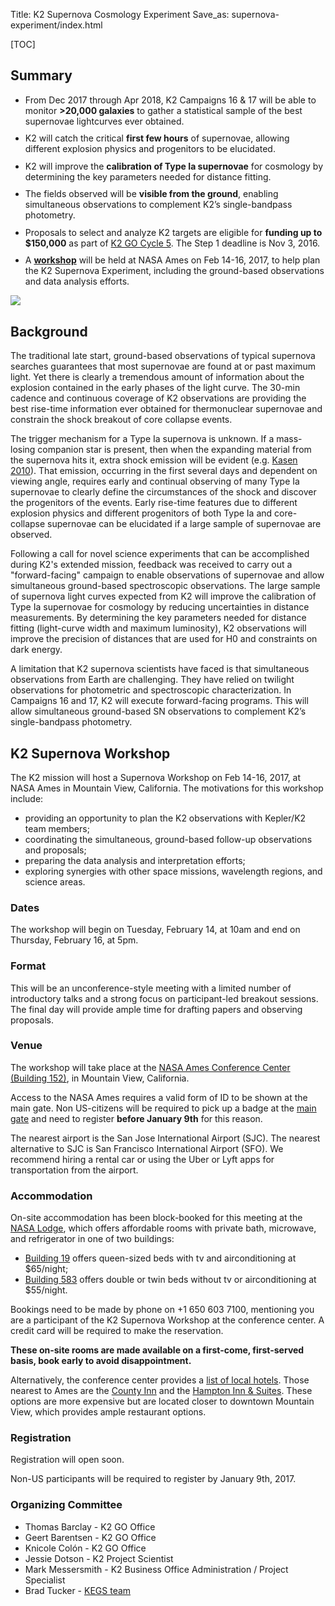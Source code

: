 Title: K2 Supernova Cosmology Experiment
Save_as: supernova-experiment/index.html

[TOC]


## Summary

<div class='row'>
    <div class='col-md-7'>
        <ul>
            <li style='margin-top: 0.75em;'>
                From Dec 2017 through Apr 2018, K2 Campaigns 16 &amp; 17 will be able 
                to monitor <b>&gt;20,000 galaxies</b> to gather a statistical sample 
                of the best supernovae lightcurves ever obtained.
            </li>
            <li style='margin-top: 0.75em;'>
                K2 will catch the critical <b>first few hours</b> of supernovae, 
                allowing different explosion physics and progenitors to be elucidated.
            </li>
            <li style='margin-top: 0.75em;'>
                K2 will improve the <b>calibration of Type Ia supernovae</b> for cosmology 
                by determining the key parameters needed for distance fitting.
            </li>
            <li style='margin-top: 0.75em;'>
                The fields observed will be <b>visible from the ground</b>, 
                enabling simultaneous observations to complement K2’s single-bandpass photometry.
            </li>
            <li style='margin-top: 0.75em;'>
                Proposals to select and analyze K2 targets are eligible for <b>funding up to $150,000</b> 
                as part of <a href="k2-proposing-targets.html">K2 GO Cycle 5</a>.  The Step 1 deadline is Nov 3, 2016.
            </li>
            <li style='margin-top: 0.75em;'>
                A <b><a href='#k2-supernova-workshop'>workshop</a></b> will be held at NASA Ames on Feb 14-16, 2017,
                to help plan the K2 Supernova Experiment, including the ground-based observations and data analysis efforts.
            </li>
        </ul>
    </div>
    <div class='col-md-5'>
        <a href='../images/k2/k2-supernova-cosmology-experiment.png'>
        <img src='../images/k2/k2-supernova-cosmology-experiment.png' class='img-responsive'>
        </a>
    </div>
</div>


## Background

The traditional late start, ground-based observations of typical supernova searches guarantees 
that most supernovae are found at or past maximum light.
Yet there is clearly a tremendous amount of information about the explosion contained 
in the early phases of the light curve. 
The 30-min cadence and continuous coverage of K2 observations are providing 
the best rise-time information ever obtained for thermonuclear supernovae 
and constrain the shock breakout of core collapse events.

The trigger mechanism for a Type Ia supernova is unknown. 
If a mass-losing companion star is present, then when the expanding material from the supernova hits it, 
extra shock emission will be evident (e.g. <a href='https://arxiv.org/abs/0909.0275'>Kasen 2010</a>).
That emission, occurring in the first several days and dependent on viewing angle, 
requires early and continual observing of many Type Ia supernovae to clearly define the circumstances of the shock 
and discover the progenitors of the events.
Early rise-time features due to different explosion physics
and different progenitors of both Type Ia and core-collapse supernovae can be elucidated
if a large sample of supernovae are observed.

Following a call for novel science experiments that can be accomplished during K2's extended mission,
feedback was received to carry out a "forward-facing" campaign 
to enable observations of supernovae and allow simultaneous ground-based spectroscopic observations.
The large sample of supernova light curves expected from K2 
will improve the calibration of Type Ia supernovae for cosmology by reducing uncertainties in distance measurements. 
By determining the key parameters needed for distance fitting (light-curve width and maximum luminosity), 
K2 observations will improve the precision of distances that are used for H0 and constraints on dark energy.

A limitation that K2 supernova scientists have faced is that simultaneous observations from Earth are challenging. 
They have relied on twilight observations for photometric and spectroscopic characterization.
In Campaigns 16 and 17, K2 will execute forward-facing programs.
This will allow simultaneous ground-based SN observations to complement K2’s single-bandpass photometry.



## K2 Supernova Workshop

The K2 mission will host a Supernova Workshop on Feb 14-16, 2017,
at NASA Ames in Mountain View, California.
The motivations for this workshop include:

* providing an opportunity to plan the K2 observations with Kepler/K2 team members;
* coordinating the simultaneous, ground-based follow-up observations and proposals;
* preparing the data analysis and interpretation efforts;
* exploring synergies with other space missions, wavelength regions, and  science areas.


### Dates

The workshop will begin on Tuesday, February 14, at 10am and end on Thursday, February 16, at 5pm.

### Format

This will be an unconference-style meeting with a limited number of
introductory talks and a strong focus on participant-led breakout sessions.
The final day will provide ample time for drafting papers and observing proposals.


### Venue

The workshop will take place at the
<a href='https://www.google.com/maps/place/NASA+Ames+Conference+Center-NACC,+Building+152,+200+Bailey+Rd,+Mountain+View,+CA+94043/@37.4075789,-122.059327,17z'>NASA Ames Conference Center (Building 152)</a>,
in Mountain View, California.

Access to the NASA Ames requires a valid form of ID to be shown at the main gate.
Non US-citizens will be required to pick up a badge at the
<a href='https://www.google.com/maps/@37.4098037,-122.063085,19z'>main gate</a> and
need to register **before January 9th** for this reason.

The nearest airport is the San Jose International Airport (SJC).
The nearest alternative to SJC is San Francisco International Airport (SFO).
We recommend hiring a rental car or using the Uber or Lyft apps
for transportation from the airport.


### Accommodation

On-site accommodation has been block-booked for this meeting
at the <a href='http://naccenter.arc.nasa.gov/links.php#lodge'>NASA Lodge</a>,
which offers affordable rooms with private bath, microwave, and refrigerator
in one of two buildings:

* <a href='https://www.google.com/maps/place/Nasa+Exchange+Lodge/@37.4108933,-122.0594741,18z'>Building 19</a>
  offers queen-sized beds with tv and airconditioning at $65/night;
* <a href='https://www.google.com/maps/place/NASA+Exchange+Lodge+-+583A,+583A+Dailey+Rd,+Mountain+View,+CA+94043/@37.4085436,-122.0566298,18.25z'>Building 583</a>
 offers double or twin beds without tv or airconditioning at $55/night.

Bookings need to be made by phone on +1 650 603 7100,
mentioning you are a participant of the K2 Supernova Workshop
at the conference center.
A credit card will be required to make the reservation.

**These on-site rooms are made available on a first-come, first-served basis,
book early to avoid disappointment.**

Alternatively, the conference center provides a <a href='http://naccenter.arc.nasa.gov/links.php#hotel'>list of local hotels</a>.
Those nearest to Ames are the <a href='http://www.countyinn.com'>County Inn</a>
and the <a href='http://hamptoninn3.hilton.com'>Hampton Inn &amp; Suites</a>.
These options are more expensive but are located closer to downtown Mountain View,
which provides ample restaurant options.


### Registration

Registration will open soon.

Non-US participants will be required to register by January 9th, 2017.


### Organizing Committee

* Thomas Barclay - K2 GO Office
* Geert Barentsen - K2 GO Office
* Knicole Colón - K2 GO Office
* Jessie Dotson - K2 Project Scientist
* Mark Messersmith - K2 Business Office Administration / Project Specialist
* Brad Tucker - <a href='http://www.mso.anu.edu.au/kegs'>KEGS team</a>
